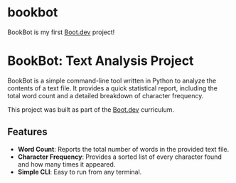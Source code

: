 # bookbot

BookBot is my first [Boot.dev](https://www.boot.dev) project!


# BookBot: Text Analysis Project

BookBot is a simple command-line tool written in Python to analyze the contents of a text file. It provides a quick statistical report, including the total word count and a detailed breakdown of character frequency.

This project was built as part of the [Boot.dev](https://www.boot.dev) curriculum.

## Features

* **Word Count**: Reports the total number of words in the provided text file.
* **Character Frequency**: Provides a sorted list of every character found and how many times it appeared.
* **Simple CLI**: Easy to run from any terminal.

